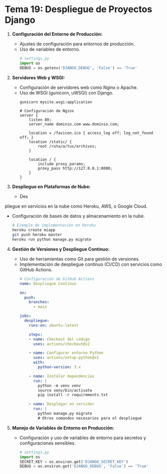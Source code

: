# Tema 19: Despliegue de Proyectos Django

1. **Configuración del Entorno de Producción:**
   - Ajustes de configuración para entornos de producción.
   - Uso de variables de entorno.
     ```python
     # settings.py
     import os
     DEBUG = os.getenv('DJANGO_DEBUG', 'False') == 'True'
     ```

2. **Servidores Web y WSGI:**
   - Configuración de servidores web como Nginx o Apache.
   - Uso de WSGI (gunicorn, uWSGI) con Django.
     ```bash
     gunicorn mysite.wsgi:application
     ```
     ```nginx
     # Configuración de Nginx
     server {
         listen 80;
         server_name dominio.com www.dominio.com;

         location = /favicon.ico { access_log off; log_not_found off; }
         location /static/ {
             root /ruta/a/tus/archivos;
         }

         location / {
             include proxy_params;
             proxy_pass http://127.0.0.1:8000;
         }
     }
     ```

3. **Despliegue en Plataformas de Nube:**
   - Des

pliegue en servicios en la nube como Heroku, AWS, o Google Cloud.
   - Configuración de bases de datos y almacenamiento en la nube.
     ```bash
     # Ejemplo de implementación en Heroku
     heroku create miapp
     git push heroku master
     heroku run python manage.py migrate
     ```

4. **Gestión de Versiones y Despliegue Continuo:**
   - Uso de herramientas como Git para gestión de versiones.
   - Implementación de despliegue continuo (CI/CD) con servicios como GitHub Actions.
     ```yaml
     # Configuración de GitHub Actions
     name: Despliegue Continuo

     on:
       push:
         branches:
           - main

     jobs:
       despliegue:
         runs-on: ubuntu-latest

         steps:
         - name: Checkout del código
           uses: actions/checkout@v2

         - name: Configurar entorno Python
           uses: actions/setup-python@v2
           with:
             python-version: 3.x

         - name: Instalar dependencias
           run: |
             python -m venv venv
             source venv/bin/activate
             pip install -r requirements.txt

         - name: Desplegar en servidor
           run: |
             python manage.py migrate
             # Otros comandos necesarios para el despliegue
     ```

5. **Manejo de Variables de Entorno en Producción:**
   - Configuración y uso de variables de entorno para secretos y configuraciones sensibles.
     ```python
     # settings.py
     import os
     SECRET_KEY = os.environ.get('DJANGO_SECRET_KEY')
     DEBUG = os.environ.get('DJANGO_DEBUG', 'False') == 'True'
     ```

